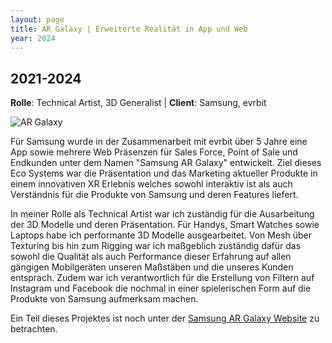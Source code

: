 ```yaml
---
layout: page
title: AR Galaxy | Erweiterte Realität in App und Web
year: 2024
---
```

## 2021-2024

**Rolle**: Technical Artist, 3D Generalist
| **Client**: Samsung, evrbit

![AR Galaxy](../../assets/files/phone-samsung.png "Beispiel Handy in Web Anwendung")

Für Samsung wurde in der Zusammenarbeit mit evrbit über 5 Jahre eine App sowie mehrere Web Präsenzen für Sales Force, Point of Sale und Endkunden unter dem Namen "Samsung AR Galaxy" entwickelt. Ziel dieses Eco Systems war die Präsentation und das Marketing aktueller Produkte in einem innovativen XR Erlebnis welches sowohl interaktiv ist als auch Verständnis für die Produkte von Samsung und deren Features liefert.

In meiner Rolle als Technical Artist war ich zuständig für die Ausarbeitung der 3D Modelle und deren Präsentation. Für Handys, Smart Watches sowie Laptops habe ich performante 3D Modelle ausgearbeitet. Von Mesh über Texturing bis hin zum Rigging war ich maßgeblich zuständig dafür das sowohl die Qualität als auch Performance dieser Erfahrung auf allen gängigen Mobilgeräten unseren Maßstäben und die unseres Kunden entsprach.
Zudem war ich verantwortlich für die Erstellung von Filtern auf Instagram und Facebook die nochmal in einer spielerischen Form auf die Produkte von Samsung aufmerksam machen.

Ein Teil dieses Projektes ist noch unter der [Samsung AR Galaxy Website](https://ar-galaxy.de/) zu betrachten.